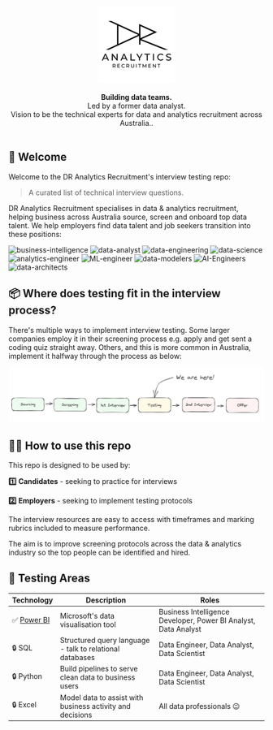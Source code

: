 <div align="center">	
	<p>	
      <div>	
				<img src="./admin/DR-analytics-recruitment-logo.png" width="150"  alt="DR Analytics Recruitment">	
			</div>	
      <br>
			<b>Building data teams.</b>	
			<div>Led by a former data analyst. 
</div>
			<div>Vision to be the technical experts for data and analytics recruitment across Australia..</div>
			</br>
		</a>	
	</p>	
</div>	


## :wave: Welcome 

Welcome to the DR Analytics Recruitment's interview testing repo:

> A curated list of technical interview questions.

DR Analytics Recruitment specialises in data & analytics recruitment, helping business across Australia source, screen and onboard top data talent. We help employers find data talent and job seekers transition into these positions:

![business-intelligence](https://img.shields.io/badge/business%20intelligences%20developers-FFA532)
![data-analyst](https://img.shields.io/badge/data%20analysts-FFA532)
![data-engineering](https://img.shields.io/badge/data%20engineers-FFA532)
![data-science](https://img.shields.io/badge/data%20scientists-FFA532)
![analytics-engineer](https://img.shields.io/badge/analytics%20engineers-FFA532)
![ML-engineer](https://img.shields.io/badge/ML%20engineers-FFA532)
![data-modelers](https://img.shields.io/badge/data%20modelers-FFA532)
![AI-Engineers](https://img.shields.io/badge/AI%20engineers-FFA532)
![data-architects](https://img.shields.io/badge/data%20architects-FFA532)


## 📦 Where does testing fit in the interview process?

There's multiple ways to implement interview testing. Some larger companies employ it in their screening process e.g. apply and get sent a coding quiz straight away. Others, and this is more common in Australia, implement it halfway through the process as below:

<div align="center">	
	<p>	
      <div>	
				<img src="./admin/interview-diagram.png" width="800"  alt="DR Analytics Recruitment">	
			</div>	
   </div>

## 👨‍🏫 How to use this repo

This repo is designed to be used by:

**1️⃣** **Candidates** - seeking to practice for interviews

**2️⃣** **Employers** - seeking to implement testing protocols

The interview resources are easy to access with timeframes and marking rubrics included to measure performance.

The aim is to improve screening protocols across the data & analytics industry so the top people can be identified and hired. 


## 🏦 Testing Areas


| Technology | Description | Roles |
| - | - | - |
| ✅ [Power BI](./001-power-bi) | Microsoft's data visualisation tool | Business Intelligence Developer, Power BI Analyst, Data Analyst |
| 🔒 SQL | Structured query language - talk to relational databases | Data Engineer, Data Analyst, Data Scientist | 
| 🔒 Python | Build pipelines to serve clean data to business users | Data Engineer, Data Analyst, Data Scientist |
| 🔒 Excel | Model data to assist with business activity and decisions | All data professionals 😉 |





